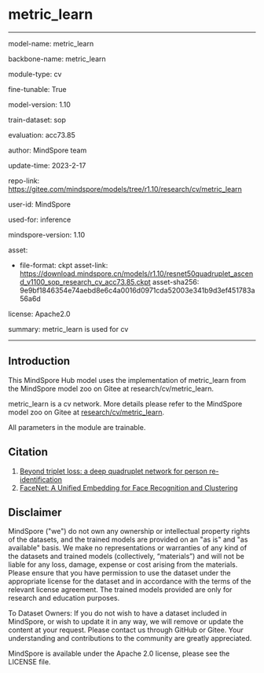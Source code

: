 # metric_learn

---

model-name: metric_learn

backbone-name: metric_learn

module-type: cv

fine-tunable: True

model-version: 1.10

train-dataset: sop

evaluation: acc73.85

author: MindSpore team

update-time: 2023-2-17

repo-link: <https://gitee.com/mindspore/models/tree/r1.10/research/cv/metric_learn>

user-id: MindSpore

used-for: inference

mindspore-version: 1.10

asset:

-
    file-format: ckpt
    asset-link: <https://download.mindspore.cn/models/r1.10/resnet50quadruplet_ascend_v1100_sop_research_cv_acc73.85.ckpt>
    asset-sha256: 9e9bf1846354e74aebd8e6c4a0016d0971cda52003e341b9d3ef451783a56a6d

license: Apache2.0

summary: metric_learn is used for cv

---

## Introduction

This MindSpore Hub model uses the implementation of metric_learn from the MindSpore model zoo on Gitee at research/cv/metric_learn.

metric_learn is a cv network. More details please refer to the MindSpore model zoo on Gitee at [research/cv/metric_learn](https://gitee.com/mindspore/models/blob/r1.10/research/cv/metric_learn/README_CN.md).

All parameters in the module are trainable.

## Citation

1. [Beyond triplet loss: a deep quadruplet network for person re-identification](https://arxiv.org/pdf/1704.01719.pdf)
2. [FaceNet: A Unified Embedding for Face Recognition and Clustering](https://arxiv.org/pdf/1503.03832.pdf)

## Disclaimer

MindSpore ("we") do not own any ownership or intellectual property rights of the datasets, and the trained models are provided on an "as is" and "as available" basis. We make no representations or warranties of any kind of the datasets and trained models (collectively, “materials”) and will not be liable for any loss, damage, expense or cost arising from the materials. Please ensure that you have permission to use the dataset under the appropriate license for the dataset and in accordance with the terms of the relevant license agreement. The trained models provided are only for research and education purposes.

To Dataset Owners: If you do not wish to have a dataset included in MindSpore, or wish to update it in any way, we will remove or update the content at your request. Please contact us through GitHub or Gitee. Your understanding and contributions to the community are greatly appreciated.

MindSpore is available under the Apache 2.0 license, please see the LICENSE file.
